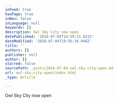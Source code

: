 ```yaml
---
inFeed: true
hasPage: true
inNav: false
inLanguage: null
keywords: []
description: Owl Sky City now open
datePublished: '2016-07-04T19:59:51.823Z'
dateModified: '2016-07-04T19:56:36.046Z'
title: ''
authors: []
publisher: null
author: []
starred: false
sourcePath: _posts/2016-07-04-owl-sky-city-open.md
url: owl-sky-city-open/index.html
_type: Article

---
```

Owl Sky City now open